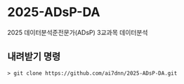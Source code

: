 # 2025-ADsP-DA
2025 데이터분석준전문가(ADsP) 3교과목 데이터분석

## 내려받기 명령
```
> git clone https://github.com/ai7dnn/2025-ADsP-DA.git
```
